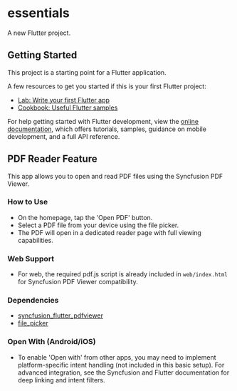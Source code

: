 # essentials

A new Flutter project.

## Getting Started

This project is a starting point for a Flutter application.

A few resources to get you started if this is your first Flutter project:

- [Lab: Write your first Flutter app](https://docs.flutter.dev/get-started/codelab)
- [Cookbook: Useful Flutter samples](https://docs.flutter.dev/cookbook)

For help getting started with Flutter development, view the
[online documentation](https://docs.flutter.dev/), which offers tutorials,
samples, guidance on mobile development, and a full API reference.

## PDF Reader Feature

This app allows you to open and read PDF files using the Syncfusion PDF Viewer.

### How to Use
- On the homepage, tap the 'Open PDF' button.
- Select a PDF file from your device using the file picker.
- The PDF will open in a dedicated reader page with full viewing capabilities.

### Web Support
- For web, the required pdf.js script is already included in `web/index.html` for Syncfusion PDF Viewer compatibility.

### Dependencies
- [syncfusion_flutter_pdfviewer](https://pub.dev/packages/syncfusion_flutter_pdfviewer)
- [file_picker](https://pub.dev/packages/file_picker)

### Open With (Android/iOS)
- To enable 'Open with' from other apps, you may need to implement platform-specific intent handling (not included in this basic setup). For advanced integration, see the Syncfusion and Flutter documentation for deep linking and intent filters.
